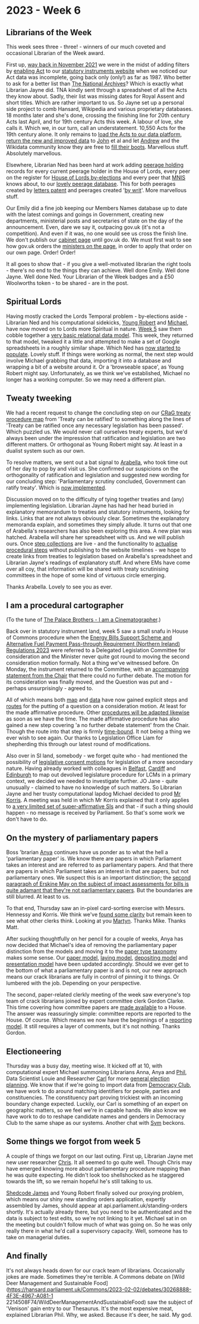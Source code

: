 # 2023 - Week 6

## Librarians of the Week

This week sees three - three! - winners of our much coveted and occasional Librarian of the Week award.

First up, [way back in November 2021](https://ukparliament.github.io/ontologies/meta/weeknotes/2021/49/#a-big-announcement) we were in the midst of adding filters by [enabling Act](https://ukparliament.github.io/ontologies/legislation/legislation-ontology#d4e155) to our [statutory instruments website](https://statutoryinstruments.parliament.uk/) when we noticed our Act data was incomplete, going back only (only!) as far as 1987. Who better to ask for a better list than [The National Archives](https://www.nationalarchives.gov.uk/)? Which is exactly what Librarian Jayne did. TNA kindly sent through a spreadsheet of all the Acts they know about. Sadly, their list was missing dates for Royal Assent and short titles. Which are rather important to us. So Jayne set up a personal side project to comb Hansard, Wikipedia and various proprietary databases. 18 months later and she's done, crossing the finishing line for 20th century Acts last April, and for 19th century Acts this week. A labour of love, she calls it. Which we, in our turn, call an understatement. 10,550 Acts for the 19th century alone. It only remains to [load the Acts to our data platform](https://trello.com/c/lzA6e3YZ/428-update-act-data-from-tna-linked-data-api), [return the new and improved data](https://trello.com/c/Ji13X4ya/490-provide-tna-royal-assent-dates) to [John](https://mastodon.me.uk/@johnlsheridan) et al and let [Andrew](https://mastodon.flooey.org/@generalising) and the Wikidata community know they are free to [fill their boots](https://trello.com/c/2KjXOnfN/437-contact-andrew-gray-about-act-data). Marvellous stuff. Absolutely marvellous.

Elsewhere, Librarian Ned has been hard at work adding [peerage holding](https://ukparliament.github.io/ontologies/peerage/peerage-ontology#d4e112) records for every current peerage holder in the House of Lords, every peer on the register for [House of Lords by-elections](https://www.parliament.uk/mps-lords-and-offices/offices/lords/house-of-lords-external-communications/by-elections/) and every peer that [MNIS](https://data.parliament.uk/membersdataplatform/) knows about, to our [lovely peerage database](https://peerages.historyofparliamentonline.org/). This for both peerages created by [letters patent](https://ukparliament.github.io/ontologies/peerage/peerage-ontology#d4e179) and peerages created '[by writ](https://ukparliament.github.io/ontologies/peerage/peerage-ontology#d4e867)'. More marvellous stuff.

Our Emily did a fine job keeping our Members Names database up to date with the latest comings and goings in Government, creating new departments, ministerial posts and secretaries of state on the day of the announcement. Even, dare we say it, outpacing gov.uk (it's not a competition). And even if it was, no one would see us cross the finish line. We don't publish our [cabinet page](https://members.parliament.uk/Government/Cabinet) until gov.uk do. We must first wait to see how gov.uk orders the [ministers on the page](https://www.gov.uk/government/ministers), in order to apply that order on our own page. Order! Order!

It all goes to show that - if you give a well-motivated librarian the right tools - there's no end to the things they can achieve. Well done Emily. Well done Jayne. Well done Ned. Your Librarian of the Week badges and a £50 Woolworths token - to be shared - are in the post.

## Spiritual Lords

Having mostly cracked the Lords Temporal problem - by-elections aside - Librarian Ned and his computational sidekicks, [Young Robert](https://mastodon.me.uk/@robertbrook) and [Michael](https://mastodon.me.uk/@fantasticlife), have now moved on to Lords more Spiritual in nature. [Week 5](https://ukparliament.github.io/ontologies/meta/weeknotes/2023/05/#on-matters-of-modelling) saw them cobble together a [very basic relational data model](https://github.com/ukparliament/ontologies/blob/master/lord-bishop/meta/schema.svg). This week, they returned to that model, tweaked it a little and attempted to make a set of Google spreadsheets in a roughly similar shape. Which Ned has [now started to populate](https://docs.google.com/spreadsheets/d/11SRXDMHHtBYtm1QANphs30tJH0GEgsIPc20G3VdzkWc/edit?usp=sharing). Lovely stuff. If things were working as normal, the next step would involve Michael grabbing that data, importing it into a database and wrapping a bit of a website around it. Or a 'browseable space', as Young Robert might say. Unfortunately, as we think we've established, Michael no longer has a working computer. So we may need a different plan.

## Tweaty tweeking

We had a recent request to change the concluding step on our [CRaG treaty procedure map](https://ukparliament.github.io/ontologies/procedure/maps/treaties/crag-treaties/crag-treaties.pdf) from 'Treaty can be ratified' to something along the lines of 'Treaty can be ratified once any necessary legislation has been passed'. Which puzzled us. We would never call ourselves treaty experts, but we'd always been under the impression that ratification and legislation are two different matters. Or orthogonal as Young Robert might say. At least in a dualist system such as our own.

To resolve matters, we sent out a bat signal to [Arabella](https://scholar.social/@arabella_law), who took time out of her day to pop by and visit us. She confirmed our suspicions on the orthogonality of ratification and legislation and suggested new wording for our concluding step: 'Parliamentary scrutiny concluded, Government can ratify treaty'. Which is [now implemented](https://treaties.parliament.uk/treaty/snzFSs5u/CP-689/).

Discussion moved on to the difficulty of tying together treaties and (any) implementing legislation. Librarian Jayne has had her head buried in explanatory memorandum to treaties and statutory instruments, looking for links. Links that are not always obviously clear. Sometimes the explanatory memoranda explain, and sometimes they simply allude. It turns out that one of Arabella's researchers has also been exploring this area. A new plan was hatched. Arabella will share her spreadsheet with us. And we will publish ours. Once [step collections](https://ukparliament.github.io/ontologies/procedure/procedure-ontology#d4e244) are live - and the functionality to [actualise](https://ukparliament.github.io/ontologies/procedure/procedure-ontology#d4e300) [procedural steps](https://ukparliament.github.io/ontologies/procedure/procedure-ontology#d4e175) without publishing to the website timelines - we hope to create links from treaties to legislation based on Arabella's spreadsheet and Librarian Jayne's readings of explanatory stuff. And where EMs have come over all coy, that information will be shared with treaty scrutinising committees in the hope of some kind of virtuous circle emerging.

Thanks Arabella. Lovely to see you as ever.

## I am a procedural cartographer

(To the tune of [The Palace Brothers - I am a Cinematographer](https://www.youtube.com/watch?v=owvF3Vb0JhA&ab_channel=tomkat69pc).)

Back over in statutory instrument land, week 5 saw a small snafu in House of Commons procedure when the [Energy Bills Support Scheme and Alternative Fuel Payment Pass-through Requirement (Northern Ireland) Regulations 2023](https://statutoryinstruments.parliament.uk/instrument/7nInYLHG/timeline/prlGyl2q/) were referred to a Delegated Legislation Committee for consideration and the Minister never quite got round to moving the second consideration motion formally. Not a thing we've witnessed before. On Monday, the instrument returned to the Committee, with an [accompanying statement from the Chair](https://hansard.parliament.uk/commons/2023-02-06/debates/7ee068b5-2e22-44e3-804d-b68f9a189bcb/EnergyBillsSupportSchemeAndAlternativeFuelPaymentPass-ThroughRequirement(NorthernIreland)Regulations2023#contribution-295C514B-3CF0-40AE-9CF2-B51284531611) that there could no further debate. The motion for its consideration was finally moved, and the Question was put and - perhaps unsurprisingly - agreed to.

All of which means both [map](https://ukparliament.github.io/ontologies/procedure/maps/legislation/secondary/statutory-instruments/affirmative-procedures/made/made-affirmative.pdf) and [data](https://ukparliament.github.io/ontologies/procedure/maps/legislation/secondary/statutory-instruments/affirmative-procedures/draft/draft-affirmative.svg) have now gained explicit steps and [routes](https://ukparliament.github.io/ontologies/procedure/procedure-ontology#d4e164) for the putting of a question on a consideration motion. At least for the made affirmative procedure. Other [procedures will be adapted likewise](https://trello.com/c/umhb7F8N/356-explicit-modelling-of-motions-to-consider) as soon as we have the time. The made affirmative procedure has also gained a new step covering 'a no further debate statement' from the Chair. Though the route into that step is firmly [time-bound](https://ukparliament.github.io/ontologies/procedure/procedure-ontology#d4e267). It not being a thing we ever wish to see again. Our thanks to Legislation Office Liam for shepherding this through our latest round of modifications.

Also over in SI land, somebody - we forget quite who - had mentioned the possibility of [legislative consent motions](https://www.parliament.uk/site-information/glossary/legislative-consent/) for legislation of a more secondary nature. Having already worked with colleagues in [Belfast](https://ukparliament.github.io/ontologies/procedure/maps/legislation/primary/public-bills/components/devolved-legislature-consent/northern-ireland-assembly/northern-ireland-assembly-consent.pdf), [Cardiff](https://ukparliament.github.io/ontologies/procedure/maps/legislation/primary/public-bills/components/devolved-legislature-consent/senedd-cymru/senedd-cymru-consent.pdf) and [Edinburgh](https://ukparliament.github.io/ontologies/procedure/maps/legislation/primary/public-bills/components/devolved-legislature-consent/scottish-parliament/scottish-parliament-consent.pdf) to map out devolved legislature procedure for LCMs in a primary context, we decided we needed to investigate further. JO Jane - quite unusually - claimed to have no knowledge of such matters. So Librarian Jayne and her trusty computational lapdog Michael decided to prod [Mr Korris](https://twitter.com/MattKorris). A meeting was held in which Mr Korris explained that it only applies to [a very limited set of super-affirmative SIs](https://trello.com/c/T5YifG8Z/550-legislative-consent-and-sis) and that - if such a thing should happen - no message is received by Parliament. So that's some work we don't have to do.

## On the mystery of parliamentary papers

Boss 'brarian [Anya](https://mastodon.me.uk/@anyaso) continues have us ponder as to what the hell a 'parliamentary paper' is. We know there are papers in which Parliament takes an interest and are referred to as parliamentary papers. And that there are papers in which Parliament takes an interest in that are papers, but not parliamentary ones. We suspect this is an important distinction; the [second paragraph of Erskine May on the subject of impact assessments for bills is quite adamant that they're not parliamentary papers](https://erskinemay.parliament.uk/section/4986/impact-assessment/). But the boundaries are still blurred. At least to us.

To that end, Thursday saw an in-pixel card-sorting exercise with Messrs. Hennessy and Korris. We think we've [found some clarity](https://github.com/ukparliament/ontologies/blob/master/paper/meta/parliamentary-papers.svg) but remain keen to see what other clerks think. Looking at you [Martyn](https://twitter.com/martynpatrick). Thanks Mike. Thanks Matt.

After sucking thoughtfully on her pencil for a couple of weeks, Anya has now decided that Michael's idea of removing the parliamentary paper distinction from the models and moving it to the [paper type taxonomy](https://ukparliament.github.io/ontologies/paper/paper-ontology#d4e140) makes some sense. Our [paper model](https://ukparliament.github.io/ontologies/paper/paper-ontology), [laying model](https://ukparliament.github.io/ontologies/laying/laying-ontology), [depositing model](https://ukparliament.github.io/ontologies/depositing/depositing-ontology) and [presentation model](https://ukparliament.github.io/ontologies/presentation/presentation-ontology) have been updated accordingly. Should we ever get to the bottom of what a parliamentary paper is and is not, our new approach means our crack librarians are fully in control of pinning it to things. Or lumbered with the job. Depending on your perspective.

The second, paper-related clerkly meeting of the week saw everyone's top team of crack librarians joined by expert committee clerk Gordon Clarke. This time covering how committee papers are [made available](https://ukparliament.github.io/ontologies/making-available/making-available-ontology) to a House. The answer was reassuringly simple: committee reports are reported to the House. Of course. Which means we now have the beginnings of a [reporting model](https://ukparliament.github.io/ontologies/reporting/reporting-ontology). It still requires a layer of comments, but it's not nothing. Thanks Gordon.

## Electioneering

Thursday was a busy day, meeting wise. It kicked off at 10, with computational expert Michael summoning Librarians Anna, Anya and [Phil](https://mastodon.social/@Mognar), Data Scientist Louie and Researcher [Carl](https://twitter.com/carlbaker) for more [general election planning](https://trello.com/b/owaHiYDj/mnis-general-elections). We know that if we're going to import data from [Democracy Club](https://democracyclub.org.uk/), we have work to do around matching identifiers for people, parties and constituencies. The constituency part proving trickiest with an incoming boundary change expected. Luckily, our Carl is something of an expert on geographic matters, so we feel we're in capable hands. We also know we have work to do to reshape candidate names and genders in Democracy Club to the same shape as our systems. Another chat with [Sym](https://mastodon.me.uk/@symroe) beckons.

## Some things we forgot from week 5

A couple of things we forgot on our last outing. First up, Librarian Jayne met new user researcher [Chris](https://twitter.com/chriscaden_). It all seemed to go quite well. Though Chris may have emerged knowing more about parliamentary procedure mapping than he was quite expecting. He didn't look too shellshocked as he staggered towards the lift, so we remain hopeful he's still talking to us.

[Shedcode James](https://mastodon.me.uk/@jamesjefferies) and Young Robert finally solved our proxying problem, which means our shiny new standing orders application, expertly assembled by James, should appear at api.parliament.uk/standing-orders shortly. It's actually already there, but you need to be authenticated and the data is subject to test edits, so we're not linking to it yet. Michael sat in on the meeting but couldn't follow much of what was going on. So he was only really there in what he'd call a supervisory capacity. Well, someone has to take on managerial duties.

## And finally

It's not always heads down for our crack team of librarians. Occasionally jokes are made. Sometimes they're terrible. A Commons debate on [Wild Deer Management and Sustainable Food](https://hansard.parliament.uk/Commons/2023-02-02/debates/30268888-4F3E-4967-A081-1
2214508F74/WildDeerManagementAndSustainableFood) saw the subject of 'Venison' gain entry to our Thesaurus. It's the most expensive meat, explained Librarian Phil. Why, we asked. Because it's deer, he said. My god.
